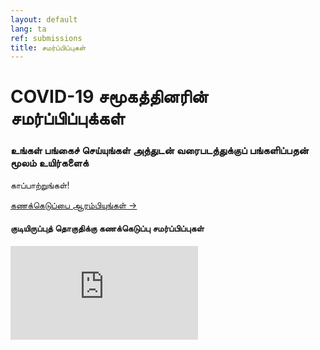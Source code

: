 ```yaml
---
layout: default
lang: ta
ref: submissions
title: சமர்ப்பிப்புகள்
---
```

# COVID-19 சமூகத்தினரின் சமர்ப்பிப்புக்கள்

### உங்கள் பங்கைச் செய்யுங்கள் அத்துடன் வரைபடத்துக்குப் பங்களிப்பதன் மூலம் உயிர்களைக்
காப்பாற்றுங்கள்!

<a
href="https://survey123.arcgis.com/share/222d0a19757847c99fe3b0674e2ad932?lang=ta"
class="btn"> கணக்கெடுப்பை ஆரம்பியுங்கள் →</a>

#### குடியிருப்புத் தொகுதிக்கு கணக்கெடுப்பு சமர்ப்பிப்புகள்
<div class="embed"><iframe src="https://arcgis.com/apps/TimeAware/index.html?appid=205b71385fb54afeaced998c2c3de4ac" title="TRackCOVIDKW Contribution Totals"  frameborder="0" allowfullscreen=""></iframe></div>
